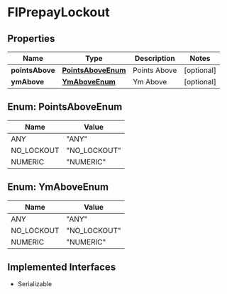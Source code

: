 

# FIPrepayLockout


## Properties

Name | Type | Description | Notes
------------ | ------------- | ------------- | -------------
**pointsAbove** | [**PointsAboveEnum**](#PointsAboveEnum) | Points Above |  [optional]
**ymAbove** | [**YmAboveEnum**](#YmAboveEnum) | Ym Above |  [optional]



## Enum: PointsAboveEnum

Name | Value
---- | -----
ANY | &quot;ANY&quot;
NO_LOCKOUT | &quot;NO_LOCKOUT&quot;
NUMERIC | &quot;NUMERIC&quot;



## Enum: YmAboveEnum

Name | Value
---- | -----
ANY | &quot;ANY&quot;
NO_LOCKOUT | &quot;NO_LOCKOUT&quot;
NUMERIC | &quot;NUMERIC&quot;


## Implemented Interfaces

* Serializable


